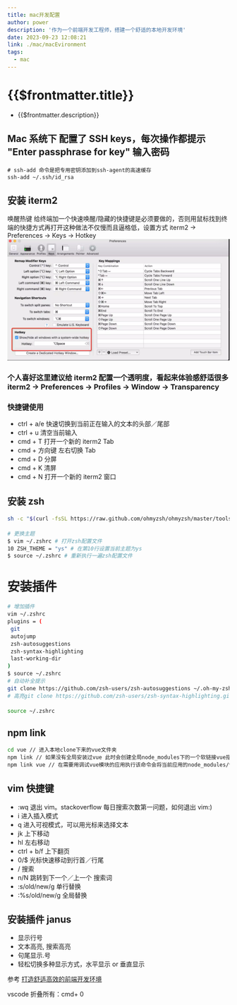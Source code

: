 ```yaml
---
title: mac开发配置
author: power
description: '作为一个前端开发工程师，搭建一个舒适的本地开发环境'
date: 2023-09-23 12:08:21
link: ./mac/macEvironment
tags:
  - mac
---
```


# {{$frontmatter.title}}

- {{$frontmatter.description}}

## Mac 系统下 配置了 SSH keys，每次操作都提示 "Enter passphrase for key" 输入密码

```
# ssh-add 命令是把专用密钥添加到ssh-agent的高速缓存
ssh-add ~/.ssh/id_rsa
```

## 安装 iterm2

唤醒热键
给终端加一个快速唤醒/隐藏的快捷键是必须要做的，否则用鼠标找到终端的快捷方式再打开这种做法不仅慢而且逼格低，设置方式 iterm2 -> Preferences -> Keys -> Hotkey
![Alt text](./img/image.png)

### 个人喜好这里建议给 iterm2 配置一个透明度，看起来体验感舒适很多 iterm2 -> Preferences -> Profiles -> Window -> Transparency

### 快捷键使用

- ctrl + a/e 快速切换到当前正在输入的文本的头部／尾部
- ctrl + u 清空当前输入
- cmd + T 打开一个新的 iterm2 Tab
- cmd + 方向键 左右切换 Tab
- cmd + D 分屏
- cmd + K 清屏
- cmd + N 打开一个新的 iterm2 窗口

## 安装 zsh

```sh
sh -c "$(curl -fsSL https://raw.github.com/ohmyzsh/ohmyzsh/master/tools/install.sh)"

# 更换主题
$ vim ~/.zshrc # 打开zsh配置文件
10 ZSH_THEME = "ys" # 在第10行设置当前主题为ys
$ source ~/.zshrc # 重新执行一遍zsh配置文件
```

# 安装插件

```sh
# 增加插件
vim ~/.zshrc
plugins = (
 git
 autojump
 zsh-autosuggestions
 zsh-syntax-highlighting
 last-working-dir
)
$ source ~/.zshrc
# 自动补全提示
git clone https://github.com/zsh-users/zsh-autosuggestions ~/.oh-my-zsh/custom/plugins/zsh-autosuggestions
# 高亮git clone https://github.com/zsh-users/zsh-syntax-highlighting.git ~/.oh-my-zsh/custom/plugins/zsh-syntax-highlighting

source ~/.zshrc
```

## npm link

```sh
cd vue // 进入本地clone下来的vue文件夹
npm link // 如果没有全局安装过vue 此时会创建全局node_modules下的一个软链接vue指向本地clone的vue入口文件
npm link vue // 在需要用调试vue模块的应用执行该命令会将当前应用的node_modules/vue指向全局node_modules/vue软链接
```

## vim 快捷键

- :wq 退出 vim。stackoverflow 每日搜索次数第一问题，如何退出 vim:)
- i 进入插入模式
- q 进入可视模式，可以用光标来选择文本
- jk 上下移动
- hl 左右移动
- ctrl + b/f 上下翻页
- 0/$ 光标快速移动到行首／行尾
- / 搜索
- n/N 跳转到下一个／上一个 搜索词
- :s/old/new/g 单行替换
- :%s/old/new/g 全局替换

## 安装插件 janus

- 显示行号
- 文本高亮, 搜索高亮
- 句尾显示.号
- 轻松切换多种显示方式，水平显示 or 垂直显示

参考 [打造舒适高效的前端开发环境](http://fe.ssr-fc.com/)

vscode 折叠所有：cmd+ 0
